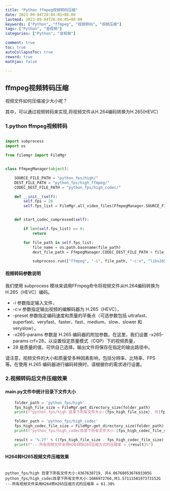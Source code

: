 ```yaml
---
title: "Python ffmpeg视频转码压缩"
date: 2023-09-04T20:04:05+08:00
lastmod: 2023-09-04T20:04:05+08:00
keywords: ["Python", "ffmpeg", "视频转码", "视频压缩"]
tags: ["Python", "音视频"]
categories: ["Python", "音视频"]

comment: true
toc: true
autoCollapseToc: true
reward: true
mathjax: false

---
```


<!--more-->

## ffmpeg视频转码压缩
视频文件如何压缩减少大小呢？

其中，可以通过视频转码来实现,将视频文件从H.264编码转换为H.265(HEVC）

### 1.python ffmpeg视频转码

```python

import subprocess
import os

from filemgr import FileMgr


class FfmpegManager(object):

    SOURCE_FILE_PATH = "python_fps/high/"
    DEST_FILE_PATH = "python_fps/high_ffmpeg/"
    CODEC_DEST_FILE_PATH = "python_fps/high_codec/"

    def __init__(self):
        self.fps = 20
        self.fps_list = FileMgr.all_video_files(FfmpegManager.SOURCE_FILE_PATH)


    def start_codec_compressed(self):

        if len(self.fps_list) == 0:
            return

        for file_path in self.fps_list:
            file_name = os.path.basename(file_path)
            dest_file_path = FfmpegManager.CODEC_DEST_FILE_PATH + file_name

            subprocess.run(["ffmpeg", "-i", file_path, "-c:v", "libx265", "-preset", "medium", "-x265-params", "crf=28", dest_file_path], check=True)

```

#### 视频转码参数说明
   我们使用 subprocess 模块来调用FFmpeg命令将视频文件从H.264编码转换为 H.265（HEVC）编码。
* -i 参数指定输入文件，
* -c:v 参数指定输出视频的编解码器为 H.265（HEVC），
* -preset 参数指定编码速度和质量的平衡点（可选参数包括 ultrafast、superfast、veryfast、faster、fast、medium、slow、slower 和 veryslow），
* -x265-params 参数是 H.265 编码器的附加参数。在这里，我们设置 -x265-params crf=28，以设置恒定质量模式（CQP）下的视频质量，
* 28 是质量的值，可供自己选择。输出文件将保存在指定的输出路径中。

请注意，视频文件的大小和质量受多种因素影响，包括分辨率、比特率、FPS 等。在使用 H.265 编码器进行编码转换时，请根据你的需求进行设置。


### 2.视频转码后文件压缩效果

#### main.py文件中统计目录下文件大小

```python
    folder_path = 'python_fps/high'
    fps_high_file_size = FileMgr.get_directory_size(folder_path)
    print(f"python_fps/high 目录下所有文件大小:{fps_high_file_size}, 共{fps_high_file_size/(1024.0 *1024.0 * 1024.0)}G")

    folder_path = 'python_fps/high_codec'
    fps_high_codec_file_size = FileMgr.get_directory_size(folder_path)
    print(f"python_fps/high_codec目录下所有文件大小:{fps_high_codec_file_size},共{fps_high_codec_file_size/(1024.0 * 1024.0 * 1024.0)}G")

    result = '%.2f' % ((fps_high_file_size - fps_high_codec_file_size) * 100.0 / fps_high_file_size)
    print(f"---所有视频文件采用H264转H265压缩方式的压缩率 = {result}%")
```

#### H264转H265视频文件压缩效果
```terminal

python_fps/high 目录下所有文件大小:4367638719, 共4.0676805367693305G
python_fps/high_codec目录下所有文件大小:1686972766,共1.5711158197373152G
---所有视频文件采用H264转H265压缩方式的压缩率 = 61.38%
```

